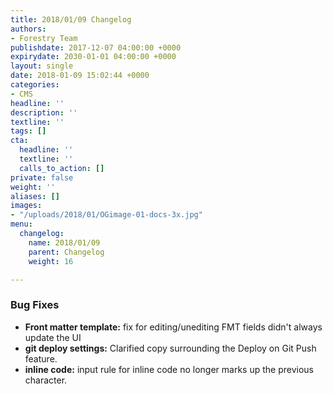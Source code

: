```yaml
---
title: 2018/01/09 Changelog
authors:
- Forestry Team
publishdate: 2017-12-07 04:00:00 +0000
expirydate: 2030-01-01 04:00:00 +0000
layout: single
date: 2018-01-09 15:02:44 +0000
categories:
- CMS
headline: ''
description: ''
textline: ''
tags: []
cta:
  headline: ''
  textline: ''
  calls_to_action: []
private: false
weight: ''
aliases: []
images:
- "/uploads/2018/01/OGimage-01-docs-3x.jpg"
menu:
  changelog:
    name: 2018/01/09
    parent: Changelog
    weight: 16

---
```

### Bug Fixes

* **Front matter template:** fix for editing/unediting FMT fields didn't always update the UI
* **git deploy settings:** Clarified copy surrounding the Deploy on Git Push feature. 
* **inline code:** input rule for inline code no longer marks up the previous character.
